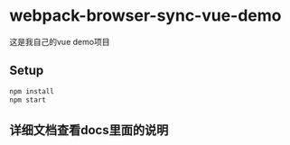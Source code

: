 # webpack-browser-sync-vue-demo
这是我自己的vue demo项目

## Setup
``` bash
npm install
npm start
```


## 详细文档查看docs里面的说明
